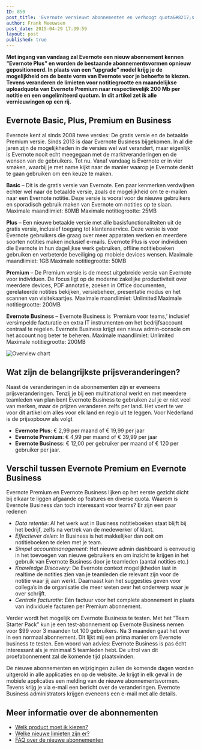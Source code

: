 ```yaml
---
ID: 850
post_title: 'Evernote vernieuwt abonnementen en verhoogt quota&#8217;s'
author: Frank Meeuwsen
post_date: 2015-04-29 17:39:59
layout: post
published: true
---
```

<p><strong>Met ingang van vandaag zal Evernote een nieuw abonnement kennen &#8220;Evernote Plus&#8221; en worden de bestaande abonnementsvormen opnieuw gepositioneerd. In plaats van een &#8220;upgrade&#8221; model krijg je de mogelijkheid om de beste vorm van Evernote voor je behoefte te kiezen. Tevens veranderen de limieten voor notitiegrootte en maandelijkse uploadquota van Evernote Premium naar respectievelijk 200 Mb per notitie en een ongelimiteerd quotum. In dit artikel zet ik alle vernieuwingen op een rij.</strong> </p>

<!--more-->

<h2 id="evernotebasicpluspremiumenbusiness">Evernote Basic, Plus, Premium en Business</h2>

<p>Evernote kent al sinds 2008 twee versies: De gratis versie en de betaalde Premium versie. Sinds 2013 is daar Evernote Business bijgekomen. In al die jaren zijn de mogelijkheden in de versies wel wat verandert, maar eigenlijk is Evernote nooit echt meegegaan met de marktveranderingen en de wensen van de gebruikers. Tot nu. Vanaf vandaag is Evernote er in vier smaken, waarbij je met name kijkt naar de manier waarop je Evernote denkt te gaan gebruiken om een keuze te maken.</p>

<p><strong>Basic</strong> – Dit is de gratis versie van Evernote. Een paar kenmerken verdwijnen echter wel naar de betaalde versie, zoals de mogelijkheid om te e-mailen naar een Evernote notitie. Deze versie is vooral voor de nieuwe gebruikers en sporadisch gebruik maken van Evernote om notities op te slaan.
Maximale maandlimiet: 60MB
Maximale notitiegrootte: 25MB</p>

<p><strong>Plus</strong> – Een nieuwe betaalde versie met alle basisfunctionaliteiten uit de gratis versie, inclusief toegang tot klantenservice. Deze versie is voor Evernote gebruikers die graag over meer apparaten werken en meerdere soorten notities maken inclusief e-mails. Evernote Plus is voor individuen die Evernote in hun dagelijkse werk gebruiken, offline notitieboeken gebruiken en verbeterde beveiliging op mobiele devices wensen.
Maximale maandlimiet: 1GB
Maximale notitiegrootte: 50MB</p>

<p><strong>Premium</strong> – De Premium versie is de meest uitgebreide versie van Evernote voor individuen. De focus ligt op de moderne zakelijke productiviteit over meerdere devices, PDF annotatie, zoeken in Office documenten, gerelateerde notities bekijken, versiebeheer, presentatie modus en het scannen van visitekaartjes.
Maximale maandlimiet: Unlimited
Maximale notitiegrootte: 200MB</p>

<p><strong>Evernote Business</strong> – Evernote Business is ‘Premium voor teams,&#8217; inclusief versimpelde facturatie en extra IT instrumenten om het bedrijfsaccount centraal te regelen. Evernote Business krijgt een nieuw admin-console om het account nog beter te beheren.
Maximale maandlimiet: Unlimited
Maximale notitiegrootte: 200MB</p>

<img src="http://allesonthouden.s3-eu-west-1.amazonaws.com/images/Volledige_scherm_28-04-15_22_27.jpg" alt="Overview chart" />

<h2 id="watzijndebelangrijksteprijsveranderingen">Wat zijn de belangrijkste prijsveranderingen?</h2>

<p>Naast de veranderingen in de abonnementen zijn er eveneens prijsveranderingen. Tenzij je bij een multinational werkt en met meerdere teamleden van plan bent Evernote Business te gebruiken zul je er niet veel van merken, maar de prijzen veranderen zelfs per land. Het voert te ver voor dit artikel om alles voor elk land en regio uit te leggen.
Voor Nederland is de prijsopbouw als volgt</p>

<ul>
<li><strong>Evernote Plus</strong>: € 2,99 per maand of € 19,99 per jaar</li>
<li><strong>Evernote Premium</strong>: € 4,99 per maand of € 39,99 per jaar</li>
<li><strong>Evernote Business</strong>: € 12,00 per gebruiker per maand of € 120 per gebruiker per jaar.</li>
</ul>

<h2 id="verschiltussenevernotepremiumenevernotebusiness">Verschil tussen Evernote Premium en Evernote Business</h2>

<p>Evernote Premium en Evernote Business lijken op het eerste gezicht dicht bij elkaar te liggen afgaande op features en diverse quota. Waarom is Evernote Business dan toch interessant voor teams? Er zijn een paar redenen</p>

<ul>
<li><em>Data retentie</em>: Al het werk wat in Business notitieboeken staat blijft bij het bedrijf, zelfs na vertrek van de medewerker of klant.</li>
<li><em>Effectiever delen</em>: In Business is het makkelijker dan ooit om notitieboeken te delen met je team.</li>
<li><em>Simpel accountmanagement</em>: Het nieuwe admin dashboard is eenvoudig in het toevoegen van nieuwe gebruikers en om inzicht te krijgen in het gebruik van Evernote Business door je teamleden (aantal notities etc.)</li>
<li><em>Knowledge Discovery</em>: De Evernote context mogelijkheden laat in realtime de notities zien van je teamleden die relevant zijn voor de notitie waar jij aan werkt. Daarnaast kan het suggesties geven voor collega&#8217;s in de organisatie die meer weten over het onderwerp waar je over schrijft.</li>
<li><em>Centrale facturatie</em>: Eén factuur voor het complete abonnement in plaats van individuele facturen per Premium abonnement.</li>
</ul>

<p>Verder wordt het mogelijk om Evernote Business te testen. Met het “Team Starter Pack” kun je een test-abonnement op Evernote Business nemen voor $99 voor 3 maanden tot 100 gebruikers. Na 3 maanden gaat het over in een normaal abonnement. Dit lijkt mij een prima manier om Evernote business te testen. Een woord van advies: Evernote Business is pas écht interessant als je minimaal 5 teamleden hebt. De uitrol van dit proefabonnement zal de komende tijd plaatsvinden. </p>

<p>De nieuwe abonnementen en wijzigingen zullen de komende dagen worden uitgerold in alle applicaties en op de website. Je krijgt in elk geval in de mobiele applicaties een melding van de nieuwe abonnementsvormen. Tevens krijg je via e-mail een bericht over de veranderingen. Evernote Business administrators krijgen eveneens een e-mail met alle details. </p>

<h2 id="meerinformatieoverdeabonnementen">Meer informatie over de abonnementen</h2>

<ul>
<li><a href="https://evernote.com/contact/support/kb/#!/article/23258452">Welk product moet ik kiezen?</a></li>
<li><a href="https://evernote.com/contact/support/kb/#!/article/92522887">Welke nieuwe limieten zijn er?</a></li>
<li><a href="https://evernote.com/contact/support/kb/#!/article/92500587">FAQ over de nieuwe abonnementen</a></li>
</ul>

